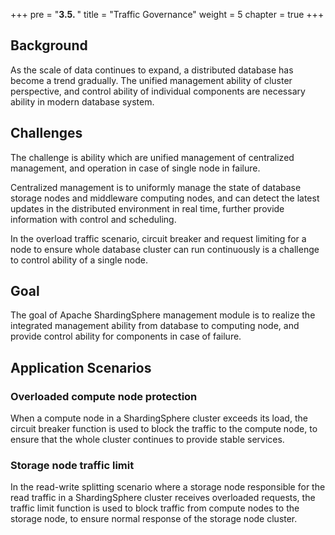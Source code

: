 +++
pre = "<b>3.5. </b>"
title = "Traffic Governance"
weight = 5
chapter = true
+++

## Background

As the scale of data continues to expand, a distributed database has become a trend gradually.
The unified management ability of cluster perspective, and control ability of individual components are necessary ability in modern database system.

## Challenges

The challenge is ability which are unified management of centralized management, and  operation in case of single node in failure.

Centralized management is to uniformly manage the state of database storage nodes and middleware computing nodes, 
and can detect the latest updates in the distributed environment in real time, further provide information with control and scheduling.

In the overload traffic scenario, circuit breaker and request limiting for a node to ensure whole database cluster can run continuously is a challenge to control ability of a single node.

## Goal

The goal of Apache ShardingSphere management module is to realize the integrated management ability from database to computing node, and provide control ability for components in case of failure.

## Application Scenarios

### Overloaded compute node protection

When a compute node in a ShardingSphere cluster exceeds its load, the circuit breaker function is used to block the traffic to the compute node, to ensure that the whole cluster continues to provide stable services.

### Storage node traffic limit

In the read-write splitting scenario where a storage node responsible for the read traffic in a ShardingSphere cluster receives overloaded requests, the traffic limit function is used to block traffic from compute nodes to the storage node, to ensure normal response of the storage node cluster.
